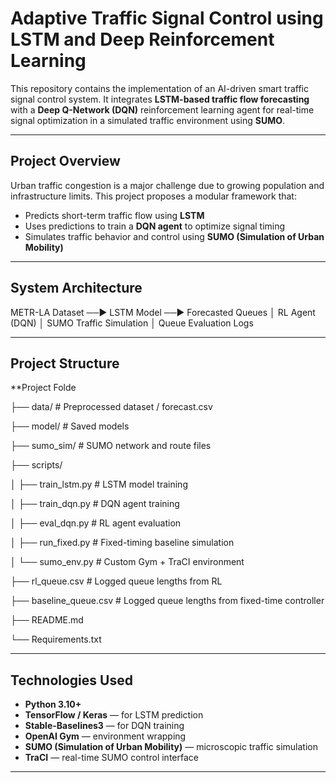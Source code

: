 # Adaptive Traffic Signal Control using LSTM and Deep Reinforcement Learning

This repository contains the implementation of an AI-driven smart traffic signal control system. It integrates **LSTM-based traffic flow forecasting** with a **Deep Q-Network (DQN)** reinforcement learning agent for real-time signal optimization in a simulated traffic environment using **SUMO**.

---

## Project Overview

Urban traffic congestion is a major challenge due to growing population and infrastructure limits. This project proposes a modular framework that:

- Predicts short-term traffic flow using **LSTM**
- Uses predictions to train a **DQN agent** to optimize signal timing
- Simulates traffic behavior and control using **SUMO (Simulation of Urban Mobility)**

---

## System Architecture

METR-LA Dataset ──► LSTM Model ──► Forecasted Queues
      │
RL Agent (DQN)
      │
SUMO Traffic Simulation
      │
Queue Evaluation Logs

---

## Project Structure

**Project Folde

├── data/                       # Preprocessed dataset / forecast.csv

├── model/                      # Saved models 

├── sumo_sim/                   # SUMO network and route files

├── scripts/

│ ├── train_lstm.py             # LSTM model training

│ ├── train_dqn.py              # DQN agent training

│ ├── eval_dqn.py               # RL agent evaluation

│ ├── run_fixed.py              # Fixed-timing baseline simulation

│ └── sumo_env.py               # Custom Gym + TraCI environment

├── rl_queue.csv                # Logged queue lengths from RL

├── baseline_queue.csv          # Logged queue lengths from fixed-time controller

├── README.md

└── Requirements.txt

---

## Technologies Used

- **Python 3.10+**
- **TensorFlow / Keras** — for LSTM prediction
- **Stable-Baselines3** — for DQN training
- **OpenAI Gym** — environment wrapping
- **SUMO (Simulation of Urban Mobility)** — microscopic traffic simulation
- **TraCI** — real-time SUMO control interface

---
